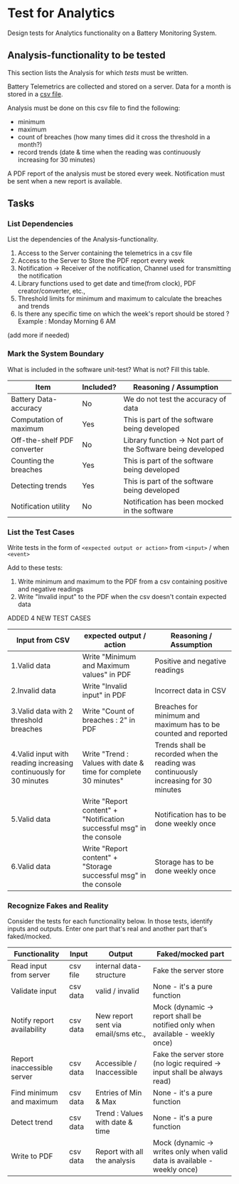 # Test for Analytics

Design tests for Analytics functionality on a Battery Monitoring System.

## Analysis-functionality to be tested

This section lists the Analysis for which _tests_ must be written.

Battery Telemetrics are collected and stored on a server.
Data for a month is stored in a [csv file](https://en.wikipedia.org/wiki/Comma-separated_values).

Analysis must be done on this csv file to find the following:
- minimum
- maximum
- count of breaches (how many times did it cross the threshold in a month?)
- record trends (date & time when the reading was continuously increasing for 30 minutes)

A PDF report of the analysis must be stored every week.
Notification must be sent when a new report is available.

## Tasks

### List Dependencies

List the dependencies of the Analysis-functionality.

1. Access to the Server containing the telemetrics in a csv file
2. Access to the Server to Store the PDF report every week
3. Notification -> Receiver of the notification, Channel used for transmitting the notification
4. Library functions used to get date and time(from clock), PDF creator/converter, etc.,
5. Threshold limits for minimum and maximum to calculate the breaches and trends
6. Is there any specific time on which the week's report should be stored ? Example : Monday Morning 6 AM 

(add more if needed)

### Mark the System Boundary

What is included in the software unit-test? What is not? Fill this table.

| Item                      | Included?     | Reasoning / Assumption
|---------------------------|---------------|---
Battery Data-accuracy       | No            | We do not test the accuracy of data
Computation of maximum      | Yes           | This is part of the software being developed
Off-the-shelf PDF converter | No 			| Library function -> Not part of the Software being developed
Counting the breaches       | Yes 			| This is part of the software being developed
Detecting trends            | Yes 			| This is part of the software being developed
Notification utility        | No 			| Notification has been mocked in the software

### List the Test Cases

Write tests in the form of `<expected output or action>` from `<input>` / when `<event>`

Add to these tests:

1. Write minimum and maximum to the PDF from a csv containing positive and negative readings
2. Write "Invalid input" to the PDF when the csv doesn't contain expected data

ADDED 4 NEW TEST CASES

| 						Input from CSV                    		  |                        expected output / action     				  | Reasoning / Assumption
|-----------------------------------------------------------------|-----------------------------------------------------------------------|--------------------------------------------------
| 						1.Valid data               				  | Write "Minimum and Maximum values" in PDF     						  | Positive and negative readings   
| 						2.Invalid data                     		  | Write "Invalid input" in PDF                 						  | Incorrect data in CSV
| 				3.Valid data with 2 threshold breaches  		  | Write "Count of breaches : 2" in PDF								  | Breaches for minimum and maximum has to be counted and reported
|4.Valid input with reading increasing continuously for 30 minutes| Write "Trend : Values with date & time for complete 30 minutes" 	  |	Trends shall be recorded when the reading was continuously increasing for 30 minutes
| 						5.Valid data							  | Write "Report content" + "Notification successful msg" in the console | Notification has to be done weekly once
| 						6.Valid data							  | Write "Report content" + "Storage successful msg" in the console	  |	Storage has to be done weekly once

### Recognize Fakes and Reality

Consider the tests for each functionality below.
In those tests, identify inputs and outputs.
Enter one part that's real and another part that's faked/mocked.

| Functionality             | Input        | Output                      		 | Faked/mocked part
|---------------------------|--------------|-------------------------------------|-------------------------------
|Read input from server     | csv file     | internal data-structure     		 | Fake the server store
|Validate input             | csv data     | valid / invalid             		 | None - it's a pure function
|Notify report availability | csv data     | New report sent via email/sms etc., | Mock (dynamic -> report shall be notified only when available - weekly once)
|Report inaccessible server | csv data     | Accessible / Inaccessible           | Fake the server store (no logic required -> input shall be always read)
|Find minimum and maximum   | csv data     | Entries of Min & Max                | None - it's a pure function
|Detect trend               | csv data     | Trend : Values with date & time     | None - it's a pure function
|Write to PDF               | csv data     | Report with all the analysis        | Mock (dynamic -> writes only when valid data is available - weekly once)
